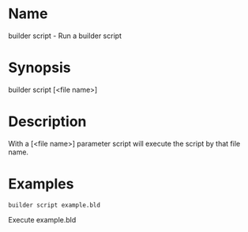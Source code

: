 # Name

builder script - Run a builder script

# Synopsis
builder script [\<file name\>]
# Description
With a [\<file name\>] parameter script will execute the script by that file name.
# Examples
```
builder script example.bld
```
Execute example.bld

